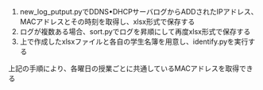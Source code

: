 1. new_log_putput.pyでDDNS•DHCPサーバログからADDされたIPアドレス、MACアドレスとその時刻を取得し、xlsx形式で保存する
2. ログが複数ある場合、sort.pyでログを昇順にして再度xlsx形式で保存する
3. 上で作成したxlsxファイルと各自の学生名簿を用意し、identify.pyを実行する

上記の手順により、各曜日の授業ごとに共通しているMACアドレスを取得できる
